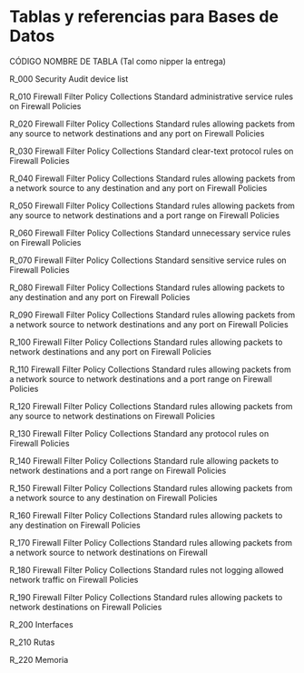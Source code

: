 # Tablas y referencias para Bases de Datos

CÓDIGO	NOMBRE DE TABLA (Tal como nipper la entrega)

R_000	Security Audit device list

R_010	Firewall Filter Policy Collections Standard administrative service rules on Firewall Policies

R_020	Firewall Filter Policy Collections Standard rules allowing packets from any source to network destinations and any port on Firewall Policies

R_030	Firewall Filter Policy Collections Standard clear-text protocol rules on Firewall Policies

R_040	Firewall Filter Policy Collections Standard rules allowing packets from a network source to any destination and any port on Firewall Policies

R_050	Firewall Filter Policy Collections Standard rules allowing packets from any source to network destinations and a port range on Firewall Policies

R_060	Firewall Filter Policy Collections Standard unnecessary service rules on Firewall Policies

R_070	Firewall Filter Policy Collections Standard sensitive service rules on Firewall Policies

R_080	Firewall Filter Policy Collections Standard rules allowing packets to any destination and any port on Firewall Policies

R_090	Firewall Filter Policy Collections Standard rules allowing packets from a network source to network destinations and any port on Firewall Policies

R_100	Firewall Filter Policy Collections Standard rules allowing packets to network destinations and any port on Firewall Policies

R_110	Firewall Filter Policy Collections Standard rules allowing packets from a network source to network destinations and a port range on Firewall Policies 

R_120	Firewall Filter Policy Collections Standard rules allowing packets from any source to network destinations on Firewall Policies

R_130	Firewall Filter Policy Collections Standard any protocol rules on Firewall Policies

R_140	Firewall Filter Policy Collections Standard rule allowing packets to network destinations and a port range on Firewall Policies

R_150	Firewall Filter Policy Collections Standard rules allowing packets from a network source to any destination on Firewall Policies

R_160	Firewall Filter Policy Collections Standard rules allowing packets to any destination on Firewall Policies

R_170	Firewall Filter Policy Collections Standard rules allowing packets from a network source to network destinations on Firewall

R_180	Firewall Filter Policy Collections Standard rules not logging allowed network traffic on Firewall Policies

R_190	Firewall Filter Policy Collections Standard rules allowing packets to network destinations on Firewall Policies 

R_200	Interfaces

R_210	Rutas 

R_220	Memoria
